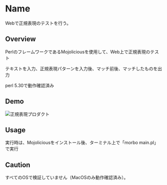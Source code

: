 Name
====
Webで正規表現のテストを行う。

## Overview
PerlのフレームワークであるMojoliciousを使用して、Web上で正規表現のテスト

テキストを入力、正規表現パターンを入力後、マッチ前後、マッチしたものを出力

perl 5.30で動作確認済み


## Demo
![正規表現プロダクト](https://user-images.githubusercontent.com/43311555/61576317-9f7cdf00-ab13-11e9-8151-8af902824fb7.gif)

## Usage

実行時は、Mojoliciousをインストール後、ターミナル上で「morbo main.pl」で実行

## Caution

すべてのOSで検証していません（MacOSのみ動作確認済み）。
